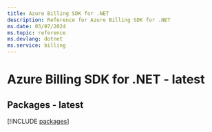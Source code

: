 ```yaml
---
title: Azure Billing SDK for .NET
description: Reference for Azure Billing SDK for .NET
ms.date: 03/07/2024
ms.topic: reference
ms.devlang: dotnet
ms.service: billing
---
```

# Azure Billing SDK for .NET - latest
## Packages - latest
[!INCLUDE [packages](billing-index.md)]